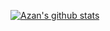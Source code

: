 [![Azan's github stats](https://github-readme-stats.vercel.app/api?username=azanbinzahid)](https://github.com/azanbinzahid/github-readme-stats)
